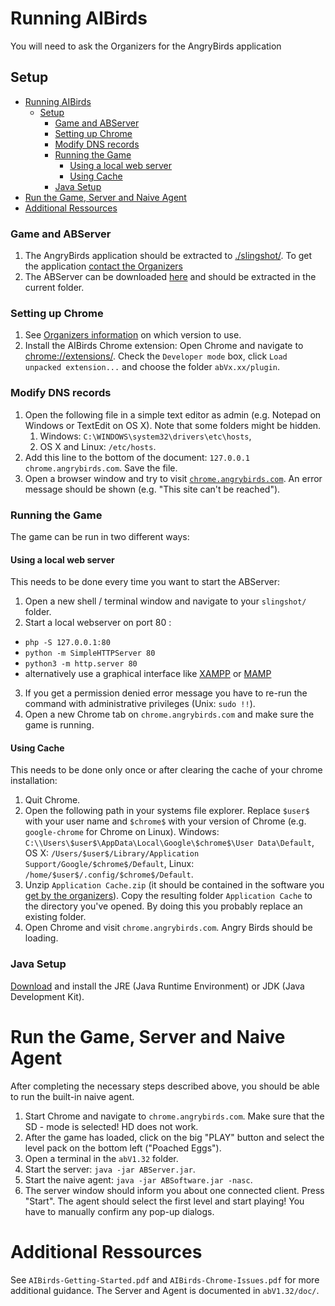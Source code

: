 # Running AIBirds

You will need to ask the Organizers for the AngryBirds application

## Setup

- [Running AIBirds](#running-aibirds)
	- [Setup](#setup)
		- [Game and ABServer](#game-and-abserver)
		- [Setting up Chrome](#setting-up-chrome)
		- [Modify DNS records](#modify-dns-records)
		- [Running the Game](#running-the-game)
			- [Using a local web server](#using-a-local-web-server)
			- [Using Cache](#using-cache)
		- [Java Setup](#java-setup)
- [Run the Game, Server and Naive Agent](#run-the-game-server-and-naive-agent)
- [Additional Ressources](#additional-ressources)


### Game and ABServer

1. The AngryBirds application should be extracted to [./slingshot/](slingshot/). To get the application [contact the Organizers](http://aibirds.org/organisers.html)
2. The ABServer can be downloaded [here](http://aibirds.org/Software/AngryBirds/abV1.32.zip) and should be extracted in the current folder.


### Setting up Chrome
1. See [Organizers information](http://aibirds.org/basic-game-playing-software/offline-chrome.html) on which version to use.
2. Install the AIBirds Chrome extension: Open Chrome and navigate to [chrome://extensions/](chrome://extensions/). Check the `Developer mode` box, click `Load unpacked extension...` and choose the folder `abVx.xx/plugin`.

### Modify DNS records
1. Open the following file in a simple text editor as admin (e.g. Notepad on Windows or TextEdit on OS X). Note that some folders might be hidden.
   1.  Windows: `C:\WINDOWS\system32\drivers\etc\hosts`, 
   2.  OS X and Linux: `/etc/hosts`. 
2. Add this line to the bottom of the document:
`127.0.0.1       chrome.angrybirds.com`. Save the file.
3. Open a browser window and try to visit [`chrome.angrybirds.com`](http://chrome.angrybirds.com). An error message should be shown (e.g. "This site can't be reached").

### Running the Game
The game can be run in two different ways:

#### Using a local web server

This needs to be done every time you want to start the ABServer:

1. Open a new shell / terminal window and navigate to your `slingshot/` folder.
2. Start a local webserver on port 80 :
 - `php -S 127.0.0.1:80`
 - `python -m SimpleHTTPServer 80`
 - `python3 -m http.server 80`
 - alternatively use a graphical interface like [XAMPP](https://www.apachefriends.org/de/index.html) or [MAMP](https://www.mamp.info/en/)
3. If you get a permission denied error message you have to re-run the command with administrative privileges (Unix: `sudo !!`).
4. Open a new Chrome tab on `chrome.angrybirds.com` and make sure the game is running.


#### Using Cache

This needs to be done only once or after clearing the cache of your chrome installation:

1. Quit Chrome. 
2. Open the following path in your systems file explorer. Replace `$user$` with your user name and `$chrome$` with your version of Chrome (e.g. `google-chrome` for Chrome on Linux).  Windows: `C:\\Users\$user$\AppData\Local\Google\$chrome$\User Data\Default`, OS X: `/Users/$user$/Library/Application Support/Google/$chrome$/Default`, Linux: `/home/$user$/.config/$chrome$/Default`.
3. Unzip `Application Cache.zip` (it should be contained in the software you [get by the organizers](#game-and-abserver)). Copy the resulting folder `Application Cache` to the directory you've opened. By doing this you probably replace an existing folder.
4. Open Chrome and visit `chrome.angrybirds.com`. Angry Birds should be loading.


### Java Setup
[Download](http://www.oracle.com/technetwork/java/javase/downloads/index.html) and install the JRE (Java Runtime Environment) or JDK (Java Development Kit).

# Run the Game, Server and Naive Agent
After completing the necessary steps described above, you should be able to run the built-in naive agent.
1. Start Chrome and navigate to `chrome.angrybirds.com`. Make sure that the SD - mode is selected! HD does not work.
2. After the game has loaded, click on the big "PLAY" button and select the level pack on the bottom left ("Poached Eggs").
3. Open a terminal in the `abV1.32` folder.
4. Start the server: `java -jar ABServer.jar`.
5. Start the naive agent: `java -jar ABSoftware.jar -nasc`.
6. The server window should inform you about one connected client. Press "Start". The agent should select the first level and start playing! You have to manually confirm any pop-up dialogs.

# Additional Ressources
See `AIBirds-Getting-Started.pdf` and `AIBirds-Chrome-Issues.pdf` for more additional guidance. The Server and Agent is documented in `abV1.32/doc/`.

